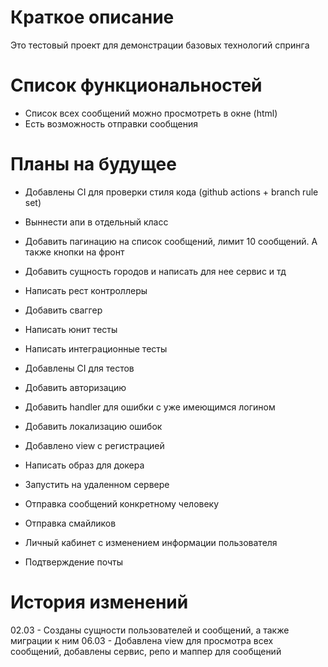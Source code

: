 # Краткое описание

Это тестовый проект для демонстрации базовых технологий спринга

# Список функциональностей

- Список всех сообщений можно просмотреть в окне (html)
- Есть возможность отправки сообщения

# Планы на будущее

- Добавлены CI для проверки стиля кода (github actions + branch rule set)
- Выннести апи в отдельный класс
- Добавить пагинацию на список сообщений, лимит 10 сообщений. А также кнопки на фронт
- Добавить сущность городов и написать для нее сервис и тд
- Написать рест контроллеры
- Добавить сваггер
- Написать юнит тесты
- Написать интеграционные тесты
- Добавлены CI для тестов

- Добавить авторизацию
- Добавить handler для ошибки с уже имеющимся логином
- Добавить локализацию ошибок
- Добавлено view с регистрацией
- Написать образ для докера
- Запустить на удаленном сервере
- Отправка сообщений конкретному человеку
- Отправка смайликов
- Личный кабинет с изменением информации пользователя
- Подтверждение почты

# История изменений

02.03 - Созданы сущности пользователей и сообщений, а также миграции к ним
06.03 - Добавлена view для просмотра всех сообщений, добавлены сервис, репо и маппер для 
сообщений

